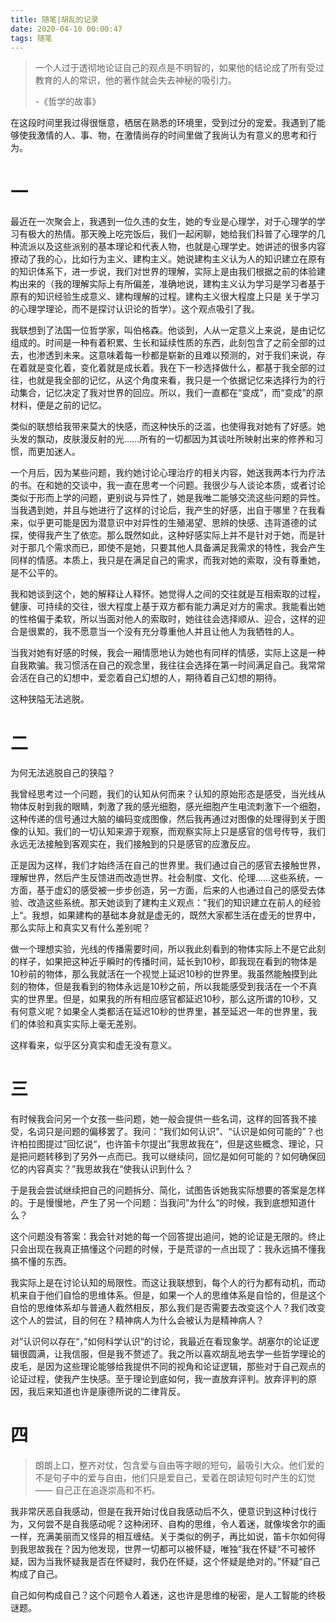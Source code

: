 ```yaml
---
title: 随笔|胡乱的记录
date: 2020-04-10 00:00:47
tags: 随笔
---
```


> 一个人过于透彻地论证自己的观点是不明智的，如果他的结论成了所有受过教育的人的常识，他的著作就会失去神秘的吸引力。
>
> -《哲学的故事》

<!--more-->

在这段时间里我过得很惬意，栖居在熟悉的环境里，受到过分的宠爱。我遇到了能够使我激情的人、事、物，在激情尚存的时间里做了我尚认为有意义的思考和行为。

# 一

最近在一次聚会上，我遇到一位久违的女生，她的专业是心理学，对于心理学的学习有极大的热情。那天晚上吃完饭后，我们一起闲聊，她给我们科普了心理学的几种流派以及这些派别的基本理论和代表人物，也就是心理学史。她讲述的很多内容撩动了我的心，比如行为主义、建构主义。她说建构主义认为人的知识建立在原有的知识体系下，进一步说，我们对世界的理解，实际上是由我们根据之前的体验建构出来的（我的理解实际上有所偏差，准确地说，建构主义认为学习是学习者基于原有的知识经验生成意义、建构理解的过程。建构主义很大程度上只是 关于学习的心理学理论，而不是探讨认识论的哲学）。这个观点吸引了我。

我联想到了法国一位哲学家，叫伯格森。他谈到，人从一定意义上来说，是由记忆组成的。时间是一种有着积累、生长和延续性质的东西，此刻包含了之前全部的过去，也渗透到未来。这意味着每一秒都是崭新的且难以预测的，对于我们来说，存在着就是变化着，变化着就是成长着。我在下一秒选择做什么，都基于我全部的过往，也就是我全部的记忆，从这个角度来看，我只是一个依据记忆来选择行为的行动集合，记忆决定了我对世界的回应。所以，我们一直都在“变成”，而“变成”的原材料，便是之前的记忆。

类似的联想给我带来莫大的快感，而这种快乐的泛滥，也使得我对她有了好感。她头发的飘动，皮肤漫反射的光……所有的一切都因为其谈吐所映射出来的修养和习惯，而更加迷人。

一个月后，因为某些问题，我约她讨论心理治疗的相关内容，她送我两本行为疗法的书。在和她的交谈中，我一直在思考一个问题。我很少与人谈论本质，或者讨论类似于形而上学的问题，更别说与异性了，她是我唯二能够交流这些问题的异性。当我遇到她，并且与她进行了这样的讨论后，我产生的好感，出自于哪里？在我看来，似乎更可能是因为潜意识中对异性的生殖渴望、思辨的快感、违背道德的试探，使得我产生了依恋。那么既然如此，这种好感实际上并不是针对于她，而是针对于那几个需求而已，即使不是她，只要其他人具备满足我需求的特性，我会产生同样的情感。本质上，我只是在满足自己的需求，而我对她的索取，没有尊重她，是不公平的。

我和她谈到这个，她的解释让人释怀。她觉得人之间的交往就是互相索取的过程，健康、可持续的交往，很大程度上基于双方都有能力满足对方的需求。我能看出她的性格偏于柔软，所以当面对他人的索取时，她往往会选择顺从、迎合，这样的迎合是很累的，我不愿意当一个没有充分尊重他人并且让他人为我牺牲的人。

当我对她有好感的时候，我会一厢情愿地认为她也有同样的情感，实际上这是一种自我欺骗。我习惯活在自己的观念里，我往往会选择在第一时间满足自己。我常常会活在自己的幻想中，爱恋着自己幻想的人，期待着自己幻想的期待。

这种狭隘无法逃脱。

# 二

为何无法逃脱自己的狭隘？

我曾经思考过一个问题，我们的认知从何而来？认知的原始形态是感受，当光线从物体反射到我的眼睛，刺激了我的感光细胞，感光细胞产生电流刺激下一个细胞，这种传递的信号通过大脑的编码变成图像，然后我再通过对图像的处理得到关于图像的认知。我们的一切认知来源于观察，而观察实际上只是感官的信号传导，我们永远无法接触到客观实在，我们接触到的只是感官的应激反应。

正是因为这样，我们才始终活在自己的世界里。我们通过自己的感官去接触世界，理解世界，然后产生反馈进而改造世界。社会制度、文化、伦理……这些系统，一方面，基于虚幻的感受被一步步创造，另一方面，后来的人也通过自己的感受去体验、改造这些系统。那天她谈到了建构主义观点：”我们的知识建立在前人的经验上“。我想，如果建构的基础本身就是虚无的，既然大家都生活在虚无的世界中，那么实际上和真实又有什么差别呢？

做一个理想实验，光线的传播需要时间，所以我此刻看到的物体实际上不是它此刻的样子，如果把这种近乎瞬时的传播时间，延长到10秒，即我现在看到的物体是10秒前的物体，那么我就活在一个视觉上延迟10秒的世界里。我虽然能触摸到此刻的物体，但是我看到的物体永远是10秒之前，所以我能感受到我活在一个不真实的世界里。但是，如果我的所有相应感官都延迟10秒，那么这所谓的10秒，又有何意义呢？如果全人类都活在延迟10秒的世界里，甚至延迟一年的世界里，我们的体验和真实实际上毫无差别。

这样看来，似乎区分真实和虚无没有意义。

# 三

有时候我会问另一个女孩一些问题，她一般会提供一些名词，这样的回答我不接受，名词只是问题的偏移罢了。我问：“我们如何认识”、“认识是如何可能的”？也许柏拉图提过”回忆说“，也许笛卡尔提出”我思故我在“，但是这些概念、理论，只是把问题转移到了另外一点而已。我可以继续问，回忆是如何可能的？如何确保回忆的内容真实？”我思故我在“使我认识到什么？

于是我会尝试继续把自己的问题拆分、简化，试图告诉她我实际想要的答案是怎样的。于是慢慢地，产生了另一个问题：当我问”为什么“的时候，我到底想知道什么？

这个问题没有答案：我会针对她的每一个回答提出追问，她的论证是无限的。终止只会出现在我真正搞懂这个问题的时候，于是荒谬的一点出现了：我永远搞不懂我搞不懂的东西。

我实际上是在讨论认知的局限性。而这让我联想到，每个人的行为都有动机，而动机来自于他们自恰的思维体系。但是，如果一个人的思维体系是自恰的，但是这个自恰的思维体系却与普通人截然相反，那么我们是否需要去改变这个人？我们改变这个人的尝试，目的何在？精神病人为什么会被认为是精神病人？

对”认识何以存在“，”如何科学认识“的讨论，我最近在看现象学。胡塞尔的论证逻辑很圆满，让我信服，但是我不赘述了。我之所以喜欢胡乱地去学一些哲学理论的皮毛，是因为这些理论能够给我提供不同的视角和论证逻辑，那些对于自己观点的论证过程，使我产生快感。至于理论到底如何，我一直放弃评判。放弃评判的原因，我后来知道也许是康德所说的二律背反。

# 四

> 朗朗上口，整齐对仗，包含爱与自由等字眼的短句，最吸引大众。他们爱的不是句子中的爱与自由，他们只是爱自己，爱着在朗读短句时产生的幻觉 —— 自己正在追逐崇高和不朽。

我非常厌恶自我感动，但是在我开始讨伐自我感动后不久，便意识到这种讨伐行为，又何尝不是自我感动呢？这种闭环、自构的思维，令人着迷，就像埃舍尔的画一样，充满美丽而又怪异的相互缠结。关于类似的例子，再比如说，笛卡尔如何得到我思故我在？因为他发现，世界一切都可以被怀疑，唯独”我在怀疑“不可被怀疑，因为当我怀疑我是否在怀疑时，我仍在怀疑，这个怀疑是绝对的。”怀疑“自己构成了自己。

自己如何构成自己？这个问题令人着迷，这也许是思维的秘密，是人工智能的终极谜题。